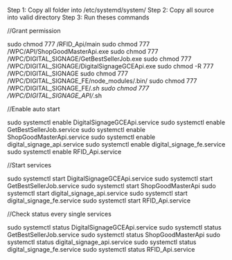 Step 1: Copy all folder into /etc/systemd/system/
Step 2: Copy all source into valid directory
Step 3: Run theses commands


//Grant permission

sudo chmod 777 /RFID_Api/main
sudo chmod 777 /WPC/API/ShopGoodMasterApi.exe
sudo chmod 777 /WPC/DIGITAL_SIGNAGE/GetBestSellerJob.exe
sudo chmod 777 /WPC/DIGITAL_SIGNAGE/DigitalSignageGCEApi.exe
sudo chmod -R 777 /WPC/DIGITAL_SIGNAGE
sudo chmod 777 /WPC/DIGITAL_SIGNAGE_FE/node_modules/.bin/
sudo chmod 777 /WPC/DIGITAL_SIGNAGE_FE/*.sh
sudo chmod 777 /WPC/DIGITAL_SIGNAGE_API/*.sh


//Enable auto start

sudo systemctl enable DigitalSignageGCEApi.service
sudo systemctl enable GetBestSellerJob.service
sudo systemctl enable ShopGoodMasterApi.service
sudo systemctl enable digital_signage_api.service
sudo systemctl enable digital_signage_fe.service
sudo systemctl enable RFID_Api.service


//Start services

sudo systemctl start DigitalSignageGCEApi.service
sudo systemctl start GetBestSellerJob.service
sudo systemctl start ShopGoodMasterApi
sudo systemctl start digital_signage_api.service
sudo systemctl start digital_signage_fe.service
sudo systemctl start RFID_Api.service

//Check status every single services

sudo systemctl status DigitalSignageGCEApi.service
sudo systemctl status GetBestSellerJob.service
sudo systemctl status ShopGoodMasterApi
sudo systemctl status digital_signage_api.service
sudo systemctl status digital_signage_fe.service
sudo systemctl status RFID_Api.service